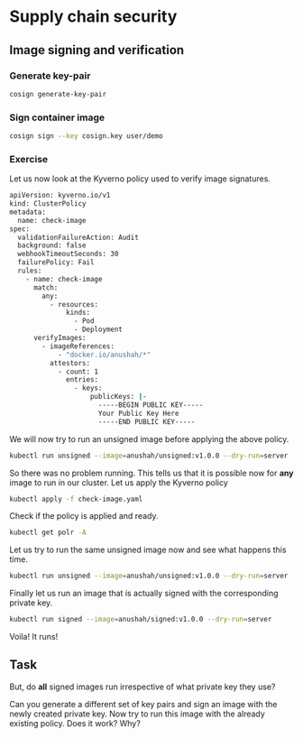 # Supply chain security

## Image signing and verification
### Generate key-pair
```sh
cosign generate-key-pair
```

### Sign container image
```sh
cosign sign --key cosign.key user/demo
```

### Exercise
Let us now look at the Kyverno policy used to verify image signatures.
```sh
apiVersion: kyverno.io/v1
kind: ClusterPolicy
metadata:
  name: check-image
spec:
  validationFailureAction: Audit
  background: false
  webhookTimeoutSeconds: 30
  failurePolicy: Fail
  rules:
    - name: check-image
      match:
        any:
          - resources:
              kinds:
                - Pod
                - Deployment
      verifyImages:
        - imageReferences:
            - "docker.io/anushah/*"
          attestors:
            - count: 1
              entries:
                - keys:
                    publicKeys: |-
                      -----BEGIN PUBLIC KEY-----
                      Your Public Key Here
                      -----END PUBLIC KEY-----

```

We will now try to run an unsigned image before applying the above policy.
```sh
kubectl run unsigned --image=anushah/unsigned:v1.0.0 --dry-run=server
```
So there was no problem running. This tells us that it is possible now for __any__ image to run in our cluster. Let us apply the Kyverno policy
```sh
kubectl apply -f check-image.yaml
```

Check if the policy is applied and ready.
```sh
kubectl get polr -A
```

Let us try to run the same unsigned image now and see what happens this time.
```sh
kubectl run unsigned --image=anushah/unsigned:v1.0.0 --dry-run=server
```

Finally let us run an image that is actually signed with the corresponding private key.
```sh
kubectl run signed --image=anushah/signed:v1.0.0 --dry-run=server
```
Voila! It runs!

## Task
But, do __all__ signed images run irrespective of what private key they use?

Can you generate a different set of key pairs and sign an image with the newly created private key. Now try to run this image with the already existing policy. Does it work? Why?

